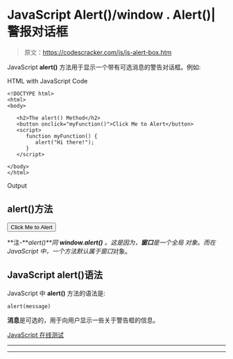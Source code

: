 # JavaScript Alert()/window . Alert()|警报对话框

> 原文：<https://codescracker.com/js/js-alert-box.htm>

JavaScript **alert()** 方法用于显示一个带有可选消息的警告对话框。例如:

HTML with JavaScript Code

```
<!DOCTYPE html>
<html>
<body>

   <h2>The alert() Method</h2>
   <button onclick="myFunction()">Click Me to Alert</button>
   <script>
      function myFunction() {
         alert("Hi there!");
      }
   </script>

</body>
</html>
```

Output

## alert()方法

<button onclick="myFunction()">Click Me to Alert</button> 

**注-****alert()**同 **window.alert()** 。这是因为，**窗口**是一个全局 对象。而在 JavaScript 中，一个方法默认属于*窗口*对象。

## JavaScript alert()语法

JavaScript 中 **alert()** 方法的语法是:

```
alert(message)
```

**消息**是可选的，用于向用户显示一些关于警告框的信息。

[JavaScript 在线测试](/exam/showtest.php?subid=6)

* * *

* * *